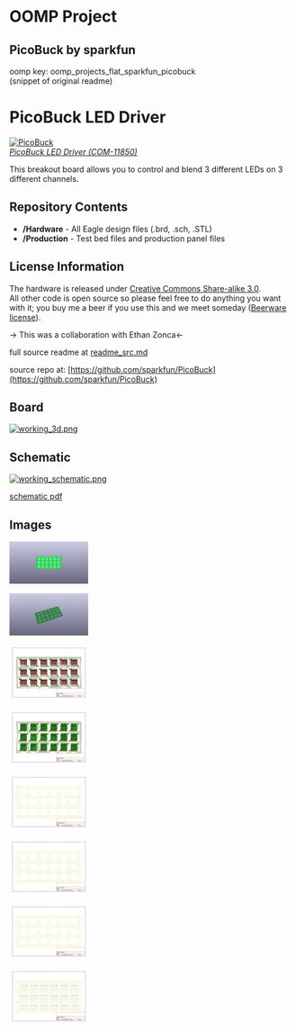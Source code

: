 # OOMP Project  
## PicoBuck  by sparkfun  
  
oomp key: oomp_projects_flat_sparkfun_picobuck  
(snippet of original readme)  
  
PicoBuck LED Driver  
===================  
  
[![PicoBuck](https://dlnmh9ip6v2uc.cloudfront.net/images/products/1/1/8/5/0/11850-01_medium.jpg)    
*PicoBuck LED Driver (COM-11850)*](https://www.sparkfun.com/products/11850)  
  
This breakout board allows you to control and blend 3 different LEDs on 3 different channels.   
  
Repository Contents  
-------------------  
* **/Hardware** - All Eagle design files (.brd, .sch, .STL)  
* **/Production** - Test bed files and production panel files  
  
License Information  
-------------------  
The hardware is released under [Creative Commons Share-alike 3.0](http://creativecommons.org/licenses/by-sa/3.0/).    
All other code is open source so please feel free to do anything you want with it; you buy me a beer if you use this and we meet someday ([Beerware license](http://en.wikipedia.org/wiki/Beerware)).  
   
 -> This was a collaboration with Ethan Zonca<-  
  
  full source readme at [readme_src.md](readme_src.md)  
  
source repo at: [https://github.com/sparkfun/PicoBuck](https://github.com/sparkfun/PicoBuck)  
## Board  
  
[![working_3d.png](working_3d_600.png)](working_3d.png)  
## Schematic  
  
[![working_schematic.png](working_schematic_600.png)](working_schematic.png)  
  
[schematic pdf](working_schematic.pdf)  
## Images  
  
[![working_3D_bottom.png](working_3D_bottom_140.png)](working_3D_bottom.png)  
  
[![working_3D_top.png](working_3D_top_140.png)](working_3D_top.png)  
  
[![working_assembly_page_01.png](working_assembly_page_01_140.png)](working_assembly_page_01.png)  
  
[![working_assembly_page_02.png](working_assembly_page_02_140.png)](working_assembly_page_02.png)  
  
[![working_assembly_page_03.png](working_assembly_page_03_140.png)](working_assembly_page_03.png)  
  
[![working_assembly_page_04.png](working_assembly_page_04_140.png)](working_assembly_page_04.png)  
  
[![working_assembly_page_05.png](working_assembly_page_05_140.png)](working_assembly_page_05.png)  
  
[![working_assembly_page_06.png](working_assembly_page_06_140.png)](working_assembly_page_06.png)  
